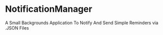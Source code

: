 # NotificationManager
A Small Backgrounds Application To Notify And Send Simple Reminders via .JSON Files
